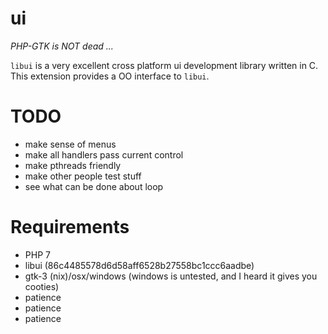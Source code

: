 ui
==
*PHP-GTK is NOT dead ...*

```libui``` is a very excellent cross platform ui development library written in C. This extension provides a OO interface to ```libui```.

TODO
====

  - make sense of menus
  - make all handlers pass current control
  - make pthreads friendly
  - make other people test stuff
  - see what can be done about loop

Requirements
===========

  - PHP 7
  - libui (86c4485578d6d58aff6528b27558bc1ccc6aadbe)
  - gtk-3 (nix)/osx/windows (windows is untested, and I heard it gives you cooties)
  - patience
  - patience
  - patience
